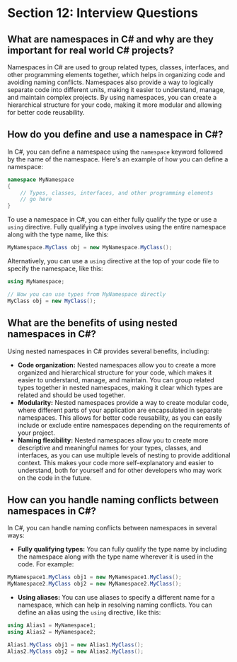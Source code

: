 
# Section 12: Interview Questions

## What are namespaces in C# and why are they important for real world C# projects?
Namespaces in C# are used to group related types, classes, interfaces, and other programming elements together, which helps in organizing code and avoiding naming conflicts. Namespaces also provide a way to logically separate code into different units, making it easier to understand, manage, and maintain complex projects. By using namespaces, you can create a hierarchical structure for your code, making it more modular and allowing for better code reusability.

## How do you define and use a namespace in C#?
In C#, you can define a namespace using the `namespace` keyword followed by the name of the namespace. Here's an example of how you can define a namespace:
```csharp
namespace MyNamespace
{
    // Types, classes, interfaces, and other programming elements
    // go here
}
```

To use a namespace in C#, you can either fully qualify the type or use a `using` directive. Fully qualifying a type involves using the entire namespace along with the type name, like this:
```csharp
MyNamespace.MyClass obj = new MyNamespace.MyClass();
```

Alternatively, you can use a `using` directive at the top of your code file to specify the namespace, like this:
```csharp
using MyNamespace;

// Now you can use types from MyNamespace directly
MyClass obj = new MyClass();
```

## What are the benefits of using nested namespaces in C#?
Using nested namespaces in C# provides several benefits, including:
- **Code organization:** Nested namespaces allow you to create a more organized and hierarchical structure for your code, which makes it easier to understand, manage, and maintain. You can group related types together in nested namespaces, making it clear which types are related and should be used together.
- **Modularity:** Nested namespaces provide a way to create modular code, where different parts of your application are encapsulated in separate namespaces. This allows for better code reusability, as you can easily include or exclude entire namespaces depending on the requirements of your project.
- **Naming flexibility:** Nested namespaces allow you to create more descriptive and meaningful names for your types, classes, and interfaces, as you can use multiple levels of nesting to provide additional context. This makes your code more self-explanatory and easier to understand, both for yourself and for other developers who may work on the code in the future.

## How can you handle naming conflicts between namespaces in C#?
In C#, you can handle naming conflicts between namespaces in several ways:
- **Fully qualifying types:** You can fully qualify the type name by including the namespace along with the type name wherever it is used in the code. For example:
```csharp
MyNamespace1.MyClass obj1 = new MyNamespace1.MyClass();
MyNamespace2.MyClass obj2 = new MyNamespace2.MyClass();
```

- **Using aliases:** You can use aliases to specify a different name for a namespace, which can help in resolving naming conflicts. You can define an alias using the `using` directive, like this:
```csharp
using Alias1 = MyNamespace1;
using Alias2 = MyNamespace2;

Alias1.MyClass obj1 = new Alias1.MyClass();
Alias2.MyClass obj2 = new Alias2.MyClass();
```
